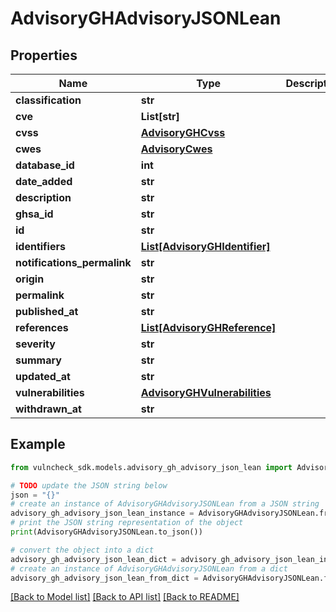 # AdvisoryGHAdvisoryJSONLean


## Properties

Name | Type | Description | Notes
------------ | ------------- | ------------- | -------------
**classification** | **str** |  | [optional] 
**cve** | **List[str]** |  | [optional] 
**cvss** | [**AdvisoryGHCvss**](AdvisoryGHCvss.md) |  | [optional] 
**cwes** | [**AdvisoryCwes**](AdvisoryCwes.md) |  | [optional] 
**database_id** | **int** |  | [optional] 
**date_added** | **str** |  | [optional] 
**description** | **str** |  | [optional] 
**ghsa_id** | **str** |  | [optional] 
**id** | **str** |  | [optional] 
**identifiers** | [**List[AdvisoryGHIdentifier]**](AdvisoryGHIdentifier.md) |  | [optional] 
**notifications_permalink** | **str** |  | [optional] 
**origin** | **str** |  | [optional] 
**permalink** | **str** |  | [optional] 
**published_at** | **str** |  | [optional] 
**references** | [**List[AdvisoryGHReference]**](AdvisoryGHReference.md) |  | [optional] 
**severity** | **str** |  | [optional] 
**summary** | **str** |  | [optional] 
**updated_at** | **str** |  | [optional] 
**vulnerabilities** | [**AdvisoryGHVulnerabilities**](AdvisoryGHVulnerabilities.md) |  | [optional] 
**withdrawn_at** | **str** |  | [optional] 

## Example

```python
from vulncheck_sdk.models.advisory_gh_advisory_json_lean import AdvisoryGHAdvisoryJSONLean

# TODO update the JSON string below
json = "{}"
# create an instance of AdvisoryGHAdvisoryJSONLean from a JSON string
advisory_gh_advisory_json_lean_instance = AdvisoryGHAdvisoryJSONLean.from_json(json)
# print the JSON string representation of the object
print(AdvisoryGHAdvisoryJSONLean.to_json())

# convert the object into a dict
advisory_gh_advisory_json_lean_dict = advisory_gh_advisory_json_lean_instance.to_dict()
# create an instance of AdvisoryGHAdvisoryJSONLean from a dict
advisory_gh_advisory_json_lean_from_dict = AdvisoryGHAdvisoryJSONLean.from_dict(advisory_gh_advisory_json_lean_dict)
```
[[Back to Model list]](../README.md#documentation-for-models) [[Back to API list]](../README.md#documentation-for-api-endpoints) [[Back to README]](../README.md)


